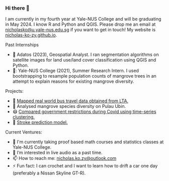 ### Hi there 👋

I am currently in my fourth year at Yale-NUS College and will be graduating in May 2024. I know R and Python and QGIS.
Please drop me an email at nicholasko@u.yale-nus.edu.sg if you want to get in touch! My website is [nicholas-ko-zy.github.io](https://nicholas-ko-zy.github.io/).

Past Internships
- :satellite: Adatos (2023), Geospatial Analyst. I ran segmentation algorithms on satellite images for land use/land cover classification using QGIS and Python.
- 🌴: Yale-NUS College (2021), Summer Research Intern. I used bootstrapping to resample population counts of mangrove trees in an attempt to explain reasons for existing mangrove diversity.

Projects:
- :bus: [Mapped real world bus travel data obtained from LTA.](https://nicholas-ko-zy.github.io/projects/migrant-workers.html)
- :palm_tree: Analysed mangrove species diversity on Pulau Ubin.
- :mask: [Compared government restrictions during Covid using time-series clustering.](https://nicholas-ko-zy.github.io/projects/covid_dtw.html)
- :syringe: [Stroke prediction model.](https://nicholas-ko-zy.github.io/projects/stroke.html)

Current Ventures:
- 🔭 I'm currently taking proof based math courses and statistics classes at Yale-NUS College.
- 🌱 I’m interested in live audio as a past time.
- 📫 How to reach me: nicholas.ko.zy@outlook.com
- ⚡ Fun fact: I can crochet and I want to learn how to drift a car one day (preferably a Nissan Skyline GT-R).

